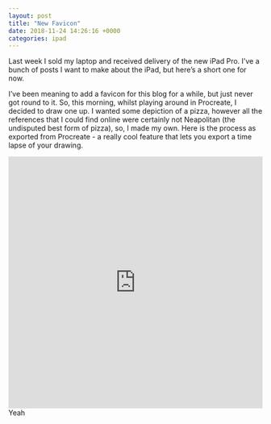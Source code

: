```yaml
---
layout: post
title: "New Favicon"
date: 2018-11-24 14:26:16 +0000
categories: ipad
---
```



Last week I sold my laptop and received delivery of the new iPad Pro. I’ve a bunch of posts I want to make about the iPad, but here’s a short one for now.

I’ve been meaning to add a favicon for this blog for a while, but just never got round to it. So, this morning, whilst playing around in Procreate, I decided to draw one up. I wanted some depiction of a pizza, however all the references that I could find online were certainly not Neapolitan (the undisputed best form of pizza), so, I made my own. Here is the process as exported from Procreate - a really cool feature that lets you export a time lapse of your drawing.
<iframe src="https://giphy.com/embed/1isLhCORxQfyX9kXi6" width="100%" height="500" frameBorder="0" class="giphy-embed" allowFullScreen style="pointer-events: none;"></iframe>Yeah 
